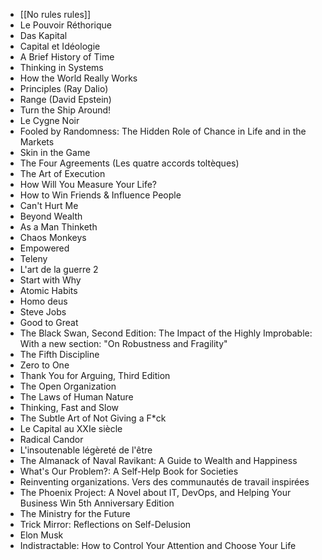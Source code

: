 
- [[No rules rules]]
- Le Pouvoir Réthorique
- Das Kapital
- Capital et Idéologie
- A Brief History of Time
- Thinking in Systems
- How the World Really Works
- Principles (Ray Dalio)
- Range (David Epstein)
- Turn the Ship Around!
- Le Cygne Noir
- Fooled by Randomness: The Hidden Role of Chance in Life and in the Markets
- Skin in the Game
- The Four Agreements (Les quatre accords toltèques)
- The Art of Execution
- How Will You Measure Your Life?
- How to Win Friends & Influence People
- Can't Hurt Me
- Beyond Wealth
- As a Man Thinketh
- Chaos Monkeys
- Empowered
- Teleny
- L'art de la guerre 2
- Start with Why
- Atomic Habits
- Homo deus
- Steve Jobs
- Good to Great
- The Black Swan, Second Edition: The Impact of the Highly Improbable: With a new section: "On Robustness and Fragility"
- The Fifth Discipline
- Zero to One
- Thank You for Arguing, Third Edition
- The Open Organization
- The Laws of Human Nature
- Thinking, Fast and Slow
- The Subtle Art of Not Giving a F*ck
- Le Capital au XXIe siècle
- Radical Candor
- L'insoutenable légèreté de l'être
- The Almanack of Naval Ravikant: A Guide to Wealth and Happiness
- What's Our Problem?: A Self-Help Book for Societies
- Reinventing organizations. Vers des communautés de travail inspirées
- The Phoenix Project: A Novel about IT, DevOps, and Helping Your Business Win 5th Anniversary Edition
- The Ministry for the Future
- Trick Mirror: Reflections on Self-Delusion
- Elon Musk
- Indistractable: How to Control Your Attention and Choose Your Life
